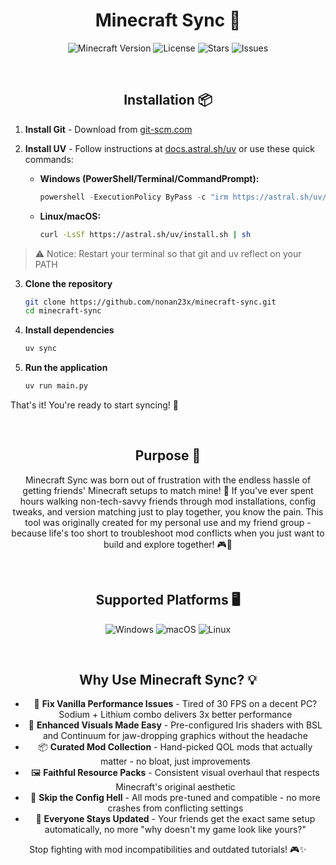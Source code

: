 <div align="center">

# Minecraft Sync 🚀

![Minecraft Version](https://img.shields.io/badge/Minecraft-1.21.5-green?style=for-the-badge&logo=minecraft)
![License](https://img.shields.io/github/license/nonan23x/minecraft-sync?style=for-the-badge)
![Stars](https://img.shields.io/github/stars/nonan23x/minecraft-sync?style=for-the-badge)
![Issues](https://img.shields.io/github/issues/nonan23x/minecraft-sync?style=for-the-badge)

<br>


## Installation 📦

</div>

1. **Install Git** - Download from [git-scm.com](https://git-scm.com/)
2. **Install UV** - Follow instructions at [docs.astral.sh/uv](https://docs.astral.sh/uv/) or use these quick commands:
    
    - **Windows (PowerShell/Terminal/CommandPrompt):**
        ```powershell
        powershell -ExecutionPolicy ByPass -c "irm https://astral.sh/uv/install.ps1 | iex"
        ```
        
    - **Linux/macOS:**
        ```bash
        curl -LsSf https://astral.sh/uv/install.sh | sh
        ```
> ⚠️ Notice: Restart your terminal so that git and uv reflect on your PATH

3. **Clone the repository**
    ```bash
    git clone https://github.com/nonan23x/minecraft-sync.git
    cd minecraft-sync
    ```
4. **Install dependencies**
    ```bash
    uv sync
    ```
5. **Run the application**
    ```bash
    uv run main.py
    ```

That's it! You're ready to start syncing! 🎉

<br>

<div align=center>

## Purpose 🎯

Minecraft Sync was born out of frustration with the endless hassle of getting friends' Minecraft setups to match mine! 😤 If you've ever spent hours walking non-tech-savvy friends through mod installations, config tweaks, and version matching just to play together, you know the pain. This tool was originally created for my personal use and my friend group - because life's too short to troubleshoot mod conflicts when you just want to build and explore together! 🎮👥

<br>

## Supported Platforms 🖥️

![Windows](https://img.shields.io/badge/Windows-0078D6?style=for-the-badge&logo=windows&logoColor=white)
![macOS](https://img.shields.io/badge/macOS-000000?style=for-the-badge&logo=apple&logoColor=white)
![Linux](https://img.shields.io/badge/Linux-FCC624?style=for-the-badge&logo=linux&logoColor=black)


<br>

## Why Use Minecraft Sync? 💡

- 🐌 **Fix Vanilla Performance Issues** - Tired of 30 FPS on a decent PC? Sodium + Lithium combo delivers 3x better performance
- 🎨 **Enhanced Visuals Made Easy** - Pre-configured Iris shaders with BSL and Continuum for jaw-dropping graphics without the headache
- 📦 **Curated Mod Collection** - Hand-picked QOL mods that actually matter - no bloat, just improvements
- 🖼️ **Faithful Resource Packs** - Consistent visual overhaul that respects Minecraft's original aesthetic
- 🔧 **Skip the Config Hell** - All mods pre-tuned and compatible - no more crashes from conflicting settings
- 👥 **Everyone Stays Updated** - Your friends get the exact same setup automatically, no more "why doesn't my game look like yours?"

Stop fighting with mod incompatibilities and outdated tutorials! 🎮✨

</div>
